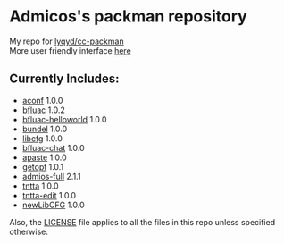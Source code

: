 # Admicos's packman repository
My repo for [lyqyd/cc-packman](https://github.com/lyqyd/cc-packman)  
More user friendly interface [here](https://admicos.github.io/cc-packman-repo/)

## Currently Includes:
* [aconf](http://www.computercraft.info/forums2/index.php?/topic/25456-libcfg-a-basic-configuration-api/) 1.0.0
* [bfluac](http://www.computercraft.info/forums2/index.php?/topic/27197-bfluac-convert-brainfuck-programs-to-lua/) 1.0.2
* [bfluac-helloworld](http://www.computercraft.info/forums2/index.php?/topic/27197-bfluac-convert-brainfuck-programs-to-lua/) 1.0.0
* [bundel](http://www.computercraft.info/forums2/index.php?/topic/26350-bundel-a-program-to-bundle-multiple-files-to-one-self-extracting-program) 1.0.0
* [libcfg](http://www.computercraft.info/forums2/index.php?/topic/25456-libcfg-a-basic-configuration-api/) 1.0.0
* [bfluac-chat](http://www.computercraft.info/forums2/index.php?/topic/27197-bfluac-convert-brainfuck-programs-to-lua/) 1.0.0
* [apaste](http://46.101.102.147:5000/) 1.0.0
* [getopt](http://www.computercraft.info/forums2/index.php?/topic/27355-getopt-easy-option-parsing/) 1.0.1
* [admios-full](http://www.computercraft.info/forums2/index.php?/topic/25411-admios-rw/) 2.1.1
* [tntta](http://www.computercraft.info/forums2/index.php?/topic/27463-try-not-to-touch-anything/) 1.0.0
* [tntta-edit](http://www.computercraft.info/forums2/index.php?/topic/27463-try-not-to-touch-anything/) 1.0.0
* [newLibCFG](http://www.computercraft.info/forums2/index.php?/topic/27494-newlibcfg-basic-configuration-api/) 1.0.0

Also, the [LICENSE](/LICENSE) file applies to all the files in this repo unless specified otherwise.

